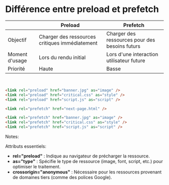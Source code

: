# Différence entre preload et prefetch

|                | Preload                                        | Prefetch                                       |
| -------------- | ---------------------------------------------- | ---------------------------------------------- |
| Objectif       | Charger des ressources critiques immédiatement | Charger des ressources pour des besoins futurs |
| Moment d'usage | Lors du rendu initial                          | Lors d'une interaction utilisateur future      |
| Priorité       | Haute                                          | Basse                                          |


<!-- .element: class="fragment" data-fragment-index="1"-->

<br>

```html
<link rel="preload" href="banner.jpg" as="image" />
<link rel="preload" href="critical.css" as="style" />
<link rel="preload" href="script.js" as="script" />
```

<!-- .element: class="fragment" data-fragment-index="2"-->

```html
<link rel="prefetch" href="next-page.html" />

<link rel="prefetch" href="banner.jpg" as="image" />
<link rel="prefetch" href="critical.css" as="style" />
<link rel="prefetch" href="script.js" as="script" />
```

<!-- .element: class="fragment" data-fragment-index="3"-->

Notes:

Attributs essentiels:

- <strong>rel="preload"</strong> : Indique au navigateur de précharger la ressource.
- <strong>as="type"</strong> : Spécifie le type de ressource (image, font, script, etc.) pour optimiser le traitement.
- <strong>crossorigin="anonymous"</strong> : Nécessaire pour les ressources provenant de domaines tiers (comme des polices Google).

